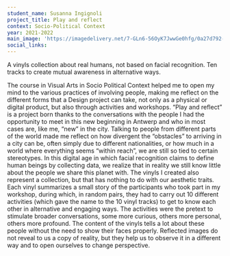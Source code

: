 ```yaml
---
student_name: Susanna Ingignoli
project_title: Play and reflect
context: Socio-Political Context
year: 2021-2022
main_image: 'https://imagedelivery.net/7-GLn6-56OyK7JwwGe0hfg/0a27d792-d515-442a-6dc7-f92d188c4900'
social_links:
---
```


A vinyls collection about real humans, not based on facial recognition. Ten tracks to create mutual awareness in alternative ways.

The course in Visual Arts in Socio Political Context helped me to open my mind to the various practices of involving people, making me reflect on the different forms that a Design project can take, not only as a physical or digital product, but also through activities and workshops. “Play and reflect” is a project born thanks to the conversations with the people I had the opportunity to meet in this new beginning in Antwerp and who in most cases are, like me, “new” in the city. Talking to people from different parts of the world made me reflect on how divergent the “obstacles” to arriving in a city can be, often simply due to different nationalities, or how much in a world where everything seems “within reach”, we are still so tied to certain stereotypes. In this digital age in which facial recognition claims to define human beings by collecting data, we realize that in reality we still know little about the people we share this planet with. The vinyls I created also represent a collection, but that has nothing to do with our aesthetic traits. Each vinyl summarizes a small story of the participants who took part in my workshop, during which, in random pairs, they had to carry out 10 different activities (which gave the name to the 10 vinyl tracks) to get to know each other in alternative and engaging ways. The activities were the pretext to stimulate broader conversations, some more curious, others more personal, others more profound. The content of the vinyls tells a lot about these people without the need to show their faces properly. Reflected images do not reveal to us a copy of reality, but they help us to observe it in a different way and to open ourselves to change perspective.
